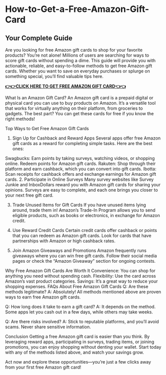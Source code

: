# How-to-Get-a-Free-Amazon-Gift-Card

## Your Complete Guide

Are you looking for free Amazon gift cards to shop for your favorite products? You’re not alone! Millions of users are searching for ways to score gift cards without spending a dime. This guide will provide you with actionable, reliable, and easy-to-follow methods to get free Amazon gift cards. Whether you want to save on everyday purchases or splurge on something special, you’ll find valuable tips here.

**[👉👉CLICK HERE TO GET FREE AMAZON GIFT CARD👈👈](https://myusoffer.xyz/all-gift-card-2/)**

What Is an Amazon Gift Card?
An Amazon gift card is a prepaid digital or physical card you can use to buy products on Amazon. It’s a versatile tool that works for virtually anything on their platform, from groceries to gadgets. The best part? You can get these cards for free if you know the right methods!

Top Ways to Get Free Amazon Gift Cards
1. Sign Up for Cashback and Reward Apps
Several apps offer free Amazon gift cards as a reward for completing simple tasks. Here are the best ones:

Swagbucks: Earn points by taking surveys, watching videos, or shopping online. Redeem points for Amazon gift cards.
Rakuten: Shop through their platform and earn cashback, which you can convert into gift cards.
Ibotta: Scan receipts for cashback offers and exchange earnings for Amazon gift cards.
2. Participate in Online Surveys
Many survey websites like Survey Junkie and InboxDollars reward you with Amazon gift cards for sharing your opinions. Surveys are easy to complete, and each one brings you closer to your next free gift card.

3. Trade Unused Items for Gift Cards
If you have unused items lying around, trade them in! Amazon’s Trade-In Program allows you to send eligible products, such as books or electronics, in exchange for Amazon credit.

4. Use Reward Credit Cards
Certain credit cards offer cashback or points that you can redeem as Amazon gift cards. Look for cards that have partnerships with Amazon or high cashback rates.

5. Join Amazon Giveaways and Promotions
Amazon frequently runs giveaways where you can win free gift cards. Follow their social media pages or check the “Amazon Giveaway” section for ongoing contests.

Why Free Amazon Gift Cards Are Worth It
Convenience: You can shop for anything you need without spending cash.
Flexibility: Use the card across Amazon’s vast product categories.
Savings: It’s a great way to reduce your shopping expenses.
FAQs About Free Amazon Gift Cards
Q: Are these methods legitimate?
A: Absolutely! All methods mentioned above are proven ways to earn free Amazon gift cards.

Q: How long does it take to earn a gift card?
A: It depends on the method. Some apps let you cash out in a few days, while others may take weeks.

Q: Are there risks involved?
A: Stick to reputable platforms, and you’ll avoid scams. Never share sensitive information.

Conclusion
Getting a free Amazon gift card is easier than you think. By leveraging reward apps, participating in surveys, trading items, or joining promotions, you can enjoy shopping without denting your wallet. Start today with any of the methods listed above, and watch your savings grow.

Act now and explore these opportunities—you’re just a few clicks away from your first free Amazon gift card!
